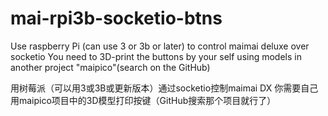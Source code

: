 # mai-rpi3b-socketio-btns
Use raspberry Pi (can use 3 or 3b or later) to control maimai deluxe over socketio
You need to 3D-print the buttons by your self using models in another project "maipico"(search on the GitHub)

用树莓派（可以用3或3B或更新版本）通过socketio控制maimai DX
你需要自己用maipico项目中的3D模型打印按键（GitHub搜索那个项目就行了）

